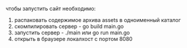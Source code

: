 чтобы запустить сайт необходимо:
1. распаковать содержимое архива assets в одноименный каталог
2. скомпилировать сервер - go build main.go
3. запустить сервер - ./main или go run main.go
4. открыть в браузере локалхост с портом 8080
